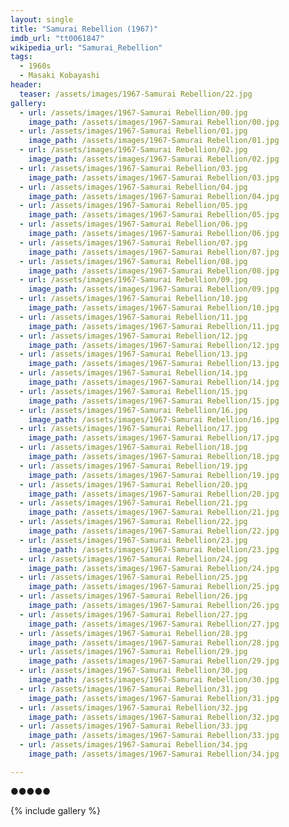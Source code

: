 ```yaml
---
layout: single
title: "Samurai Rebellion (1967)"
imdb_url: "tt0061847"
wikipedia_url: "Samurai_Rebellion"
tags:
  - 1960s 
  - Masaki Kobayashi
header:
  teaser: /assets/images/1967-Samurai Rebellion/22.jpg
gallery:
  - url: /assets/images/1967-Samurai Rebellion/00.jpg
    image_path: /assets/images/1967-Samurai Rebellion/00.jpg  
  - url: /assets/images/1967-Samurai Rebellion/01.jpg
    image_path: /assets/images/1967-Samurai Rebellion/01.jpg
  - url: /assets/images/1967-Samurai Rebellion/02.jpg
    image_path: /assets/images/1967-Samurai Rebellion/02.jpg
  - url: /assets/images/1967-Samurai Rebellion/03.jpg
    image_path: /assets/images/1967-Samurai Rebellion/03.jpg
  - url: /assets/images/1967-Samurai Rebellion/04.jpg
    image_path: /assets/images/1967-Samurai Rebellion/04.jpg
  - url: /assets/images/1967-Samurai Rebellion/05.jpg
    image_path: /assets/images/1967-Samurai Rebellion/05.jpg
  - url: /assets/images/1967-Samurai Rebellion/06.jpg
    image_path: /assets/images/1967-Samurai Rebellion/06.jpg
  - url: /assets/images/1967-Samurai Rebellion/07.jpg
    image_path: /assets/images/1967-Samurai Rebellion/07.jpg
  - url: /assets/images/1967-Samurai Rebellion/08.jpg
    image_path: /assets/images/1967-Samurai Rebellion/08.jpg
  - url: /assets/images/1967-Samurai Rebellion/09.jpg
    image_path: /assets/images/1967-Samurai Rebellion/09.jpg
  - url: /assets/images/1967-Samurai Rebellion/10.jpg
    image_path: /assets/images/1967-Samurai Rebellion/10.jpg
  - url: /assets/images/1967-Samurai Rebellion/11.jpg
    image_path: /assets/images/1967-Samurai Rebellion/11.jpg
  - url: /assets/images/1967-Samurai Rebellion/12.jpg
    image_path: /assets/images/1967-Samurai Rebellion/12.jpg
  - url: /assets/images/1967-Samurai Rebellion/13.jpg
    image_path: /assets/images/1967-Samurai Rebellion/13.jpg
  - url: /assets/images/1967-Samurai Rebellion/14.jpg
    image_path: /assets/images/1967-Samurai Rebellion/14.jpg
  - url: /assets/images/1967-Samurai Rebellion/15.jpg
    image_path: /assets/images/1967-Samurai Rebellion/15.jpg
  - url: /assets/images/1967-Samurai Rebellion/16.jpg
    image_path: /assets/images/1967-Samurai Rebellion/16.jpg
  - url: /assets/images/1967-Samurai Rebellion/17.jpg
    image_path: /assets/images/1967-Samurai Rebellion/17.jpg
  - url: /assets/images/1967-Samurai Rebellion/18.jpg
    image_path: /assets/images/1967-Samurai Rebellion/18.jpg
  - url: /assets/images/1967-Samurai Rebellion/19.jpg
    image_path: /assets/images/1967-Samurai Rebellion/19.jpg
  - url: /assets/images/1967-Samurai Rebellion/20.jpg
    image_path: /assets/images/1967-Samurai Rebellion/20.jpg
  - url: /assets/images/1967-Samurai Rebellion/21.jpg
    image_path: /assets/images/1967-Samurai Rebellion/21.jpg
  - url: /assets/images/1967-Samurai Rebellion/22.jpg
    image_path: /assets/images/1967-Samurai Rebellion/22.jpg
  - url: /assets/images/1967-Samurai Rebellion/23.jpg
    image_path: /assets/images/1967-Samurai Rebellion/23.jpg
  - url: /assets/images/1967-Samurai Rebellion/24.jpg
    image_path: /assets/images/1967-Samurai Rebellion/24.jpg
  - url: /assets/images/1967-Samurai Rebellion/25.jpg
    image_path: /assets/images/1967-Samurai Rebellion/25.jpg
  - url: /assets/images/1967-Samurai Rebellion/26.jpg
    image_path: /assets/images/1967-Samurai Rebellion/26.jpg
  - url: /assets/images/1967-Samurai Rebellion/27.jpg
    image_path: /assets/images/1967-Samurai Rebellion/27.jpg
  - url: /assets/images/1967-Samurai Rebellion/28.jpg
    image_path: /assets/images/1967-Samurai Rebellion/28.jpg
  - url: /assets/images/1967-Samurai Rebellion/29.jpg
    image_path: /assets/images/1967-Samurai Rebellion/29.jpg
  - url: /assets/images/1967-Samurai Rebellion/30.jpg
    image_path: /assets/images/1967-Samurai Rebellion/30.jpg
  - url: /assets/images/1967-Samurai Rebellion/31.jpg
    image_path: /assets/images/1967-Samurai Rebellion/31.jpg
  - url: /assets/images/1967-Samurai Rebellion/32.jpg
    image_path: /assets/images/1967-Samurai Rebellion/32.jpg
  - url: /assets/images/1967-Samurai Rebellion/33.jpg
    image_path: /assets/images/1967-Samurai Rebellion/33.jpg
  - url: /assets/images/1967-Samurai Rebellion/34.jpg
    image_path: /assets/images/1967-Samurai Rebellion/34.jpg

---
```

●●●●●

{% include gallery %}
